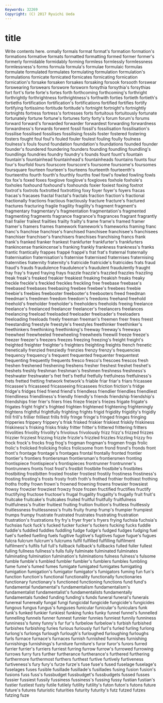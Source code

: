 ```yaml
---
Keywords: 32269 
Copyright: (C) 2017 Ryuichi Ueda
---
```


# title

Write contents here.
ormally formals format format's
formation formation's formations formative formats formatted formatting formed former former's
formerly formidable formidably forming formless formlessly formlessness formlessness's forms formula
formula's formulae formulaic formulas formulate formulated formulates formulating formulation formulation's
formulations fornicate fornicated fornicates fornicating fornication fornication's forsake forsaken forsakes
forsaking forsook forsooth forswear forswearing forswears forswore forsworn forsythia forsythia's
forsythias fort fort's forte forte's fortes forth forthcoming forthcoming's forthright
forthrightly forthrightness forthrightness's forthwith forties fortieth fortieth's fortieths fortification fortification's
fortifications fortified fortifies fortify fortifying fortissimo fortitude fortitude's fortnight fortnight's
fortnightly fortnights fortress fortress's fortresses forts fortuitous fortuitously fortunate fortunately
fortune fortune's fortunes forty forty's forum forum's forums forward forward's
forwarded forwarder forwardest forwarding forwardness forwardness's forwards forwent fossil fossil's
fossilisation fossilisation's fossilise fossilised fossilises fossilising fossils foster fostered fostering
fosters fought foul foul's fouled fouler foulest fouling foully foulness
foulness's fouls found foundation foundation's foundations founded founder founder's foundered
foundering founders founding foundling foundling's foundlings foundries foundry foundry's founds
fount fount's fountain fountain's fountainhead fountainhead's fountainheads fountains founts four
four's fourfold fours fourscore fourscore's foursome foursome's foursomes foursquare fourteen
fourteen's fourteens fourteenth fourteenth's fourteenths fourth fourth's fourthly fourths fowl
fowl's fowled fowling fowls fox fox's foxed foxes foxglove foxglove's
foxgloves foxhole foxhole's foxholes foxhound foxhound's foxhounds foxier foxiest foxing
foxtrot foxtrot's foxtrots foxtrotted foxtrotting foxy foyer foyer's foyers fracas
fracas's fracases fractal fractal's fractals fraction fraction's fractional fractionally fractions
fractious fractiously fracture fracture's fractured fractures fracturing fragile fragility fragility's
fragment fragment's fragmentary fragmentary's fragmentation fragmentation's fragmented fragmenting fragments fragrance
fragrance's fragrances fragrant fragrantly frail frailer frailest frailties frailty frailty's
frame frame's framed framer framer's framers frames framework framework's frameworks
framing franc franc's franchise franchise's franchised franchisee franchisee's franchisees franchiser
franchiser's franchisers franchises franchising francs frank frank's franked franker frankest
frankfurter frankfurter's frankfurters frankincense frankincense's franking frankly frankness frankness's franks
frantic frantically frappes frappé frappé's frat frat's fraternal fraternally fraternisation
fraternisation's fraternise fraternised fraternises fraternising fraternities fraternity fraternity's fratricide fratricide's
fratricides frats fraud fraud's frauds fraudulence fraudulence's fraudulent fraudulently fraught
fray fray's frayed fraying frays frazzle frazzle's frazzled frazzles frazzling
freak freak's freaked freakier freakiest freaking freakish freaks freaky freckle
freckle's freckled freckles freckling free freebase freebase's freebased freebases freebasing
freebee freebee's freebees freebie freebie's freebies freebooter freebooter's freebooters freed
freedman freedman's freedmen freedom freedom's freedoms freehand freehold freehold's freeholder
freeholder's freeholders freeholds freeing freelance freelance's freelanced freelancer freelancer's freelancers
freelances freelancing freeload freeloaded freeloader freeloader's freeloaders freeloading freeloads freely
freeman freeman's freemen freer frees freest freestanding freestyle freestyle's freestyles
freethinker freethinker's freethinkers freethinking freethinking's freeway freeway's freeways freewheel freewheeled
freewheeling freewheels freewill freeze freeze's freezer freezer's freezers freezes freezing
freezing's freight freight's freighted freighter freighter's freighters freighting freights french
frenetic frenetically frenzied frenziedly frenzies frenzy frenzy's frequencies frequency frequency's
frequent frequented frequenter frequentest frequenting frequently frequents fresco fresco's frescoes
frescos fresh freshen freshened freshening freshens fresher freshest freshet freshet's
freshets freshly freshman freshman's freshmen freshness freshness's freshwater freshwater's fret
fret's fretful fretfully fretfulness fretfulness's frets fretted fretting fretwork fretwork's
friable friar friar's friars fricassee fricassee's fricasseed fricasseeing fricassees friction
friction's fridge fridge's fridges fried friend friend's friendless friendlier friendlies
friendliest friendliness friendliness's friendly friendly's friends friendship friendship's friendships frier
frier's friers fries frieze frieze's friezes frigate frigate's frigates fright
fright's frighted frighten frightened frightening frighteningly frightens frightful frightfully frighting
frights frigid frigidity frigidity's frigidly frill frill's frillier frilliest frills
frilly fringe fringe's fringed fringes fringing fripperies frippery frippery's frisk
frisked friskier friskiest friskily friskiness friskiness's frisking frisks frisky fritter
fritter's frittered frittering fritters frivolities frivolity frivolity's frivolous frivolously frizz
frizz's frizzed frizzes frizzier frizziest frizzing frizzle frizzle's frizzled frizzles
frizzling frizzy fro frock frock's frocks frog frog's frogman frogman's
frogmen frogs frolic frolic's frolicked frolicking frolics frolicsome from frond
frond's fronds front front's frontage frontage's frontages frontal frontally fronted
frontier frontier's frontiers frontiersman frontiersman's frontiersmen fronting frontispiece frontispiece's frontispieces
frontrunner frontrunner's frontrunners fronts frost frost's frostbit frostbite frostbite's frostbites
frostbiting frostbitten frosted frostier frostiest frostily frostiness frostiness's frosting frosting's
frosts frosty froth froth's frothed frothier frothiest frothing froths frothy
frown frown's frowned frowning frowns frowsier frowsiest frowsy frowzier frowziest
frowzy froze frozen fructified fructifies fructify fructifying fructose fructose's frugal
frugality frugality's frugally fruit fruit's fruitcake fruitcake's fruitcakes fruited fruitful
fruitfully fruitfulness fruitfulness's fruitier fruitiest fruiting fruition fruition's fruitless fruitlessly
fruitlessness fruitlessness's fruits fruity frump frump's frumpier frumpiest frumps frumpy
frustrate frustrated frustrates frustrating frustration frustration's frustrations fry fry's fryer
fryer's fryers frying fuchsia fuchsia's fuchsias fuck fuck's fucked fucker
fucker's fuckers fucking fucks fuddle fuddle's fuddled fuddles fuddling fudge
fudge's fudged fudges fudging fuel fuel's fuelled fuelling fuels fugitive
fugitive's fugitives fugue fugue's fugues fulcra fulcrum fulcrum's fulcrums fulfil
fulfilled fulfilling fulfilment fulfilment's fulfils full full's fullback fullback's fullbacks
fulled fuller fullest fulling fullness fullness's fulls fully fulminate fulminated
fulminates fulminating fulmination fulmination's fulminations fulness fulness's fulsome fumble fumble's
fumbled fumbler fumbler's fumblers fumbles fumbling fume fume's fumed fumes
fumigate fumigated fumigates fumigating fumigation fumigation's fumigator fumigator's fumigators fuming
fun fun's function function's functional functionality functionally functionaries functionary functionary's
functioned functioning functions fund fund's fundamental fundamental's fundamentalism fundamentalism's fundamentalist
fundamentalist's fundamentalists fundamentally fundamentals funded funding funding's funds funeral funeral's
funerals funereal funereally fungal fungi fungicidal fungicide fungicide's fungicides fungous
fungus fungus's funguses funicular funicular's funiculars funk funk's funked funkier
funkiest funking funks funky funnel funnel's funnelled funnelling funnels funner
funnest funnier funnies funniest funnily funniness funniness's funny funny's fur
fur's furbelow furbelow's furbish furbished furbishes furbishing furies furious furiously
furl furl's furled furling furlong furlong's furlongs furlough furlough's furloughed
furloughing furloughs furls furnace furnace's furnaces furnish furnished furnishes furnishing
furnishings furnishings's furniture furniture's furor furor's furors furred furrier furrier's
furriers furriest furring furrow furrow's furrowed furrowing furrows furry furs
further furtherance furtherance's furthered furthering furthermore furthermost furthers furthest furtive
furtively furtiveness furtiveness's fury fury's furze furze's fuse fuse's fused
fuselage fuselage's fuselages fuses fusible fusillade fusillade's fusillades fusing fusion
fusion's fusions fuss fuss's fussbudget fussbudget's fussbudgets fussed fusses fussier
fussiest fussily fussiness fussiness's fussing fussy fustian fustian's fustier fustiest
fusty futile futilely futility futility's futon futon's futons future future's
futures futuristic futurities futurity futurity's futz futzed futzes futzing fuze
